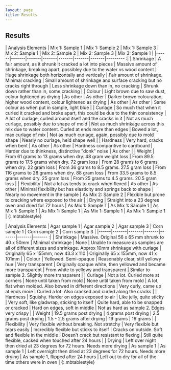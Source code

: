 ```yaml
---
layout: page
title: Results
---
```

## Results

| Analysis Elements | Mix 1: Sample 1 | Mix 1: Sample 2 | Mix 1: Sample 3 | Mix 2: Sample 1 | Mix 2: Sample 2 | Mix 2: Sample 3 | Mix 3: Sample 1 |
|------|-------|-------|-------|-------|-------|-------|--------- :|
| Shrinkage | A fair amount, as it shrunk it cracked a lot into pieces | Massive amount of shrinkage, breaking apart, possibley due to the water vs wood content | Huge shrinkage both horizontally and vertically | Fair amount of shrinkage. Minimal cracking | Small amount of shrinkage and surface cracking but no cracks right through | Less shrinkage down than in, no cracking | Shrunk down rather than in, some cracking |
| Colour | Light brown due to saw dust, colour lightened as drying | As other | As other | Darker brown colouration, higher wood content, colour lightened as drying | As other | As other | Same colour as when put in sample, light blue |
| Curlage | So much that when it curled it cracked and broke apart, this could be due to the thin consistency | A lot of curlage, curled around itself and the cracks in it | Not as much curlage, possibly due to shape of mold | Not as much shrinkage across this mix due to water content. Curled at ends more than edges | Bowed a lot, max curlage of mix | Not as much curlage, again, possibly due to mold shape | Nearly no curlage, held shape well | 
| Hardness | Very hard, cracks when bent | As other | As other | Hardness comparitive to cardboard | Harder due to thinkness, distinctive "donk" noise | As other | 
| Weight | From 61 grams to 13 grams when dry. 48 gram weight loss | From 89.5 grams to 17.5 grams when dry. 72 gram loss | From 28 grams to 6 grams when dry. 22 gram loss | From 36 grams to 8.5 grams. 27.5 gram loss | From 116 grams to 28 grams when dry. 88 gram loss | From 33.5 grams to 8.5 grams when dry. 25 gram loss | From 25 grams to 4.5 grams. 20.5 gram loss |
| Flexibility | Not a lot as tends to crack when flexed | As other | As other | Minimal flexibility but has elasticity and springs back to shape | Nearly no movement in the sample | As Mix 2: Sample 2 | Flexible but prone to cracking where exposed to the air |
| Drying | Straight into a 23 degree oven and dried for 72 hours | As Mix 1: Sample 1 | As Mix 1: Sample 1 | As Mix 1: Sample 1 | As Mix 1: Sample 1 | As Mix 1: Sample 1 | As Mix 1: Sample 1 |
{:.mbtablestyle}

  

| Analysis Elements | Agar sample 1 | Agar sample 2 | Agar sample 3 | Corn sample 1 | Corn sample 2 | Corn sample 3 |
|------|-------|-------|-------|-------|-------|------- :|
| Shrinkage | Massive. Original 56 x 65 mm shrunk to 40 x 50mm | Minimal shrinkage | None | Unable to measure as samples are all of different sizes and shrinkage. Approx 10mm shrinkage with curlage | Originally 65 x 155mm, now 43.3 x 110 | Originally 65 x 155mm, now 41 x 101mm |
| Colour | Yellowed. Semi-opaque | Reasonably clear, still yellowy hue | Very transparent | Originally opaque white, then yellowed and became more transparent | From white to yellowy and transparent | Similar to sample 2. Slightly more transparent |
| Curlage | Not a lot. Curled more at corners | None until taken from mold | None until taken from mold | A lot, flat when molded. Also bowed in different directions | Very curly, came up at ends more | Curled a lot. Also cracked and curled along the cracks |
| Hardness | Squishy. Harder on edges exposed to air | Like jelly, quite sticky | Very soft, like gladwrap, sticking to itself | Quite hard, able to be snapped or cracked | Hard on edges, soft in middle | Not as hard as sample 2. Edges very crispy |
| Weight | 19.5 grams post drying | 4 grams post drying | 2.5 grams post drying | 1.5 - 2.5 grams after drying | 19 grams | 16 grams |
| Flexibility | Very flexible without breaking. Not stretchy | Very flexible but tears easily | Incredibly flexible but sticks to itself | Cracks on outside. Soft and flexible in the middle | Doesn't crack but resistant to flexing | Still quite flexible, cacked when touched after 24 hours |
| Drying | Left over night then dried at 23 degrees for 72 hours. Needs more drying | As sample 1 | As sample 1 | Left overnight then dried at 23 degrees for 72 hours. Needs more drying | As sample 1, flipped after 24 hours | Left out to dry for all of the time others were in oven |
{:.mbtablestyle}


